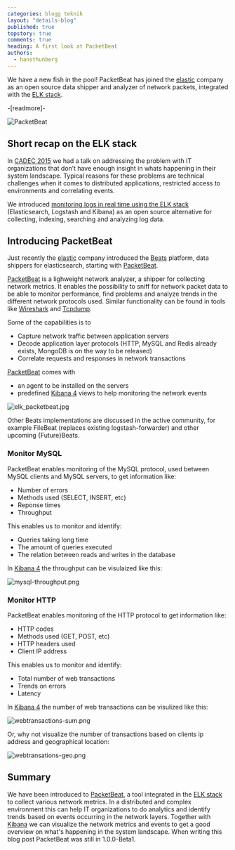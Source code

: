 ```yaml
---
categories: blogg teknik
layout: "details-blog"
published: true
topstory: true
comments: true
heading: A first look at PacketBeat
authors: 
  - hansthunberg
---
```


We have a new fish in the pool! PacketBeat has joined the [elastic](https://www.elastic.co/) company as an open source data shipper and analyzer of network packets, integrated with the [ELK stack](/blogg/presentationer/2015/01/28/elk/).

-[readmore]-

![PacketBeat](/assets/blogg/PacketBeat/packetbeat.png)

## Short recap on the ELK stack

In [CADEC 2015](https://callistaenterprise.se/event/cadec/2015/) we had a talk on addressing the problem with IT organizations that don’t have enough insight in whats happening in their system landscape. Typical reasons for these problems are technical challenges when it comes to distributed applications, restricted access to environments and correlating events.

We introduced [monitoring logs in real time using the ELK stack](/blogg/presentationer/2015/01/28/elk/) (Elasticsearch, Logstash and Kibana) as an open source alternative for collecting, indexing, searching and analyzing log data.

## Introducing PacketBeat

Just recently the [elastic](https://www.elastic.co/) company introduced the [Beats](https://www.elastic.co/products/beats) platform, data shippers for elasticsearch, starting with [PacketBeat](https://www.elastic.co/products/beats/packetbeat). 

[PacketBeat](https://www.elastic.co/products/beats/packetbeat) is a lighweight network analyzer, a shipper for collecting network metrics. It enables the possibility to sniff for network packet data to be able to monitor performance, find problems and analyze trends in the different network protocols used. Similar functionality can be found in tools like [Wireshark](https://www.wireshark.org/) and [Tcpdump](http://www.tcpdump.org/).

Some of the capabilities is to
- Capture network traffic between application servers
- Decode application layer protocols (HTTP, MySQL and Redis already exists, MongoDB is on the way to be released)
- Correlate requests and responses in network transactions

[PacketBeat](https://www.elastic.co/products/beats/packetbeat) comes with
- an agent to be installed on the servers
- predefined [Kibana 4](https://www.elastic.co/products/kibana) views to help monitoring the network events

![elk_packetbeat.jpg](/assets/blogg/PacketBeat/elk_packetbeat.jpg)


Other Beats implementations are discussed in the active community, for example FileBeat (replaces existing logstash-forwarder) and other upcoming {Future}Beats.

### Monitor MySQL
PacketBeat enables monitoring of the MySQL protocol, used between MySQL clients and MySQL servers, to get information like:
- Number of errors
- Methods used (SELECT, INSERT, etc)
- Reponse times
- Throughput

This enables us to monitor and identify:
- Queries taking long time
- The amount of queries executed
- The relation between reads and writes in the database

In [Kibana 4](https://www.elastic.co/products/kibana) the throughput can be visulaized like this:

![mysql-throughput.png](/assets/blogg/PacketBeat/mysql-throughput.png)


### Monitor HTTP
PacketBeat enables monitoring of the HTTP protocol to get information like:
- HTTP codes
- Methods used (GET, POST, etc)
- HTTP headers used
- Client IP address

This enables us to monitor and identify:
- Total number of web transactions
- Trends on errors
- Latency

In [Kibana 4](https://www.elastic.co/products/kibana) the number of web transactions can be visulized like this:

![webtransactions-sum.png](/assets/blogg/PacketBeat/webtransactions-sum.png)

Or, why not visualize the number of transactions based on clients ip address and geographical location:

![webtransations-geo.png](/assets/blogg/PacketBeat/webtransations-geo.png)

## Summary
We have been introduced to [PacketBeat](https://www.elastic.co/products/beats/packetbeat), a tool integrated in the [ELK stack](/blogg/presentationer/2015/01/28/elk/) to collect various network metrics. In a distributed and complex environment this can help IT organizations to do analytics and identify trends based on events occurring in the network layers. Together with [Kibana](https://www.elastic.co/products/kibana) we can visualize the network metrics and events to get a good overview on what's happening in the system landscape. When writing this blog post PacketBeat was still in 1.0.0-Beta1.
